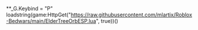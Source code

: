 **_G.Keybind = "P"
loadstring(game:HttpGet("https://raw.githubusercontent.com/mlartix/Roblox-Bedwars/main/ElderTreeOrbESP.lua", true))()

